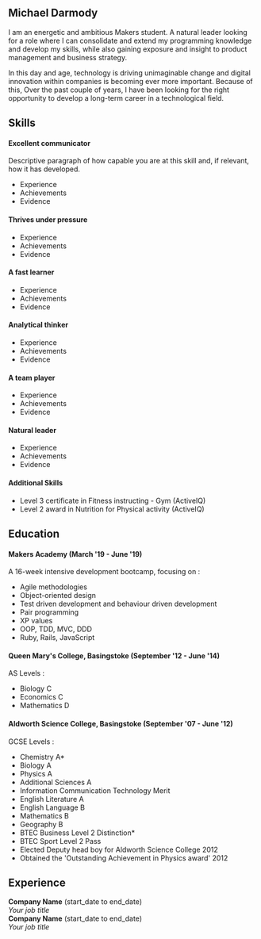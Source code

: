 ## Michael Darmody

I am an energetic and ambitious Makers student. A natural leader looking for a role where I can consolidate and extend my programming knowledge and develop my skills, while also gaining exposure and insight to product management and business strategy.

In this day and age, technology is driving unimaginable change and digital innovation within companies is becoming ever more important. Because of this, Over the past couple of years, I have been looking for the right opportunity to develop a long-term career in a technological field.

## Skills

#### Excellent communicator

Descriptive paragraph of how capable you are at this skill and, if relevant, how it has developed.

- Experience
- Achievements
- Evidence

#### Thrives under pressure

- Experience
- Achievements
- Evidence

#### A fast learner

- Experience
- Achievements
- Evidence

#### Analytical thinker

- Experience
- Achievements
- Evidence

#### A team player

- Experience
- Achievements
- Evidence

#### Natural leader

- Experience
- Achievements
- Evidence

#### Additional Skills

- Level 3 certificate in Fitness instructing - Gym (ActiveIQ)
- Level 2 award in Nutrition for Physical activity (ActiveIQ)

## Education

#### Makers Academy (March '19 - June '19)

A 16-week intensive development bootcamp, focusing on :

- Agile methodologies
- Object-oriented design
- Test driven development and behaviour driven development
- Pair programming
- XP values
- OOP, TDD, MVC, DDD
- Ruby, Rails, JavaScript

#### Queen Mary's College, Basingstoke (September '12 - June '14)

AS Levels :
- Biology
C
- Economics
C
- Mathematics
D

#### Aldworth Science College, Basingstoke (September '07 - June '12)

GCSE Levels :
- Chemistry
A*
- Biology
A
- Physics
A
- Additional Sciences
A
- Information Communication Technology
Merit
- English Literature
A
- English Language
B
- Mathematics
B
- Geography
B
- BTEC Business Level 2
Distinction*
- BTEC Sport Level 2
Pass
- Elected Deputy head boy for Aldworth Science College 2012
- Obtained the 'Outstanding Achievement in Physics award' 2012

## Experience

**Company Name** (start_date to end_date)    
*Your job title*  
**Company Name** (start_date to end_date)   
*Your job title*  
